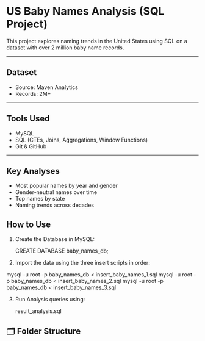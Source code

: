 # US Baby Names Analysis (SQL Project)

This project explores naming trends in the United States using SQL on a dataset with over 2 million baby name records.

---

## Dataset

- Source: Maven Analytics  
- Records: 2M+  

---

## Tools Used

- MySQL  
- SQL (CTEs, Joins, Aggregations, Window Functions)  
- Git & GitHub  

---

## Key Analyses

- Most popular names by year and gender  
- Gender-neutral names over time  
- Top names by state  
- Naming trends across decades  

## How to Use

1. Create the Database in MySQL:

   CREATE DATABASE baby_names_db;

2. Import the data using the three insert scripts in order:

  mysql -u root -p baby_names_db < insert_baby_names_1.sql
  mysql -u root -p baby_names_db < insert_baby_names_2.sql
  mysql -u root -p baby_names_db < insert_baby_names_3.sql

3. Run Analysis queries using:

   result_analysis.sql

## 🗂 Folder Structure

